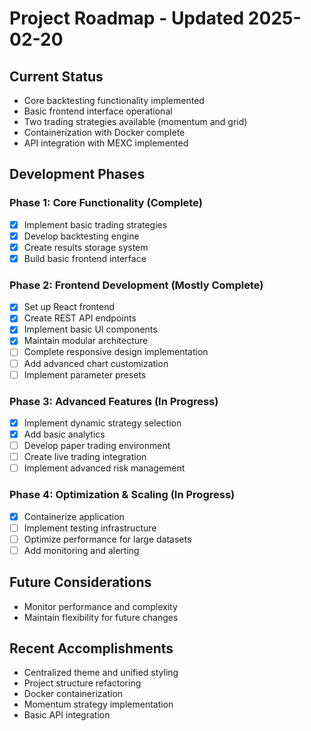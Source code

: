 # Project Roadmap - Updated 2025-02-20

## Current Status
- Core backtesting functionality implemented
- Basic frontend interface operational
- Two trading strategies available (momentum and grid)
- Containerization with Docker complete
- API integration with MEXC implemented

## Development Phases

### Phase 1: Core Functionality (Complete)
- [x] Implement basic trading strategies
- [x] Develop backtesting engine
- [x] Create results storage system
- [x] Build basic frontend interface

### Phase 2: Frontend Development (Mostly Complete)
- [x] Set up React frontend
- [x] Create REST API endpoints
- [x] Implement basic UI components
- [x] Maintain modular architecture
- [ ] Complete responsive design implementation
- [ ] Add advanced chart customization
- [ ] Implement parameter presets

### Phase 3: Advanced Features (In Progress)
- [x] Implement dynamic strategy selection
- [x] Add basic analytics
- [ ] Develop paper trading environment
- [ ] Create live trading integration
- [ ] Implement advanced risk management

### Phase 4: Optimization & Scaling (In Progress)
- [x] Containerize application
- [ ] Implement testing infrastructure
- [ ] Optimize performance for large datasets
- [ ] Add monitoring and alerting

## Future Considerations
- Monitor performance and complexity
- Maintain flexibility for future changes

## Recent Accomplishments
- Centralized theme and unified styling
- Project structure refactoring
- Docker containerization
- Momentum strategy implementation
- Basic API integration

